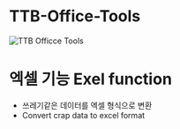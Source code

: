 # TTB-Office-Tools
![TTB Officce Tools](https://github.com/Error-ForestofMaking/TTB-Office-Tools/assets/128959567/18531598-4163-42ab-be6d-6a01ffb1b61c)

# 엑셀 기능 Exel function
- 쓰레기같은 데이터를 엑셀 형식으로 변환
- Convert crap data to excel format
